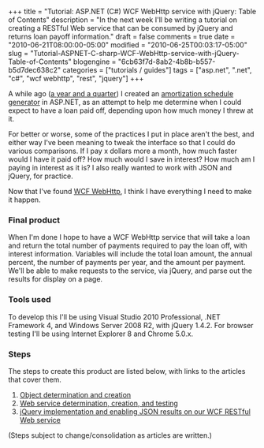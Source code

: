 +++
title = "Tutorial: ASP.NET (C#) WCF WebHttp service with jQuery: Table of Contents"
description = "In the next week I'll be writing a tutorial on creating a RESTful Web service that can be consumed by jQuery and returns loan payoff information."
draft = false
comments = true
date = "2010-06-21T08:00:00-05:00"
modified = "2010-06-25T00:03:17-05:00"
slug = "Tutorial-ASPNET-C-sharp-WCF-WebHttp-service-with-jQuery-Table-of-Contents"
blogengine = "6cb63f7d-8ab2-4b8b-b557-b5d7dec638c2"
categories = ["tutorials / guides"]
tags = ["asp.net", ".net", "c#", "wcf webhttp", "rest", "jquery"]
+++

<p>A while ago (<a href="http://strivinglife.com/words/post/Test-application-in-ASPNET-C-sharp-Amortization-schedule.aspx">a year and a quarter</a>)&nbsp;I created an <a rel="external" href="http://jamesrskemp.com/testing/asp.net/Amortization.aspx">amortization schedule generator</a> in ASP.NET, as an attempt to help me determine when I could expect to have a loan paid off, depending upon how much money I threw at it.</p>
<p>For better or worse, some of the practices I put in place aren't the best, and either way I've been meaning to tweak the interface so that I could do various comparisons. If I pay x dollars more a month, how much faster would I have it paid off? How much would I save in interest? How much am I paying in interest as it is? I also really wanted to work&nbsp;with JSON and jQuery, for practice.</p>
<p>Now that I've found <a href="http://strivinglife.com/words/post/RESTful-WCF-Web-services-easily.aspx">WCF WebHttp</a>, I think I have everything I need to make it happen.</p>
<h3>Final product</h3>
<p>When I'm done I hope to have a WCF WebHttp service that will take a loan and return the total number of payments required to pay the loan off, with interest information. Variables will include the total loan amount, the annual percent, the number of payments per year, and the amount per payment. We'll be able to make requests to the service, via jQuery, and parse out the results for display on a page.</p>
<h3>Tools used</h3>
<p>To develop this I'll be using Visual Studio 2010 Professional, .NET Framework 4, and Windows Server 2008 R2, with&nbsp;jQuery&nbsp;1.4.2. For browser testing&nbsp;I'll be using Internet Explorer 8 and Chrome 5.0.x.</p>
<h3>Steps</h3>
<p>The steps to create this product are listed below, with links to the articles that cover them.</p>
<ol>
<li><a href="http://strivinglife.com/words/post/Tutorial-ASPNET-C-sharp-WCF-WebHttp-service-with-jQuery-Part-1-Loan-object.aspx">Object determination and creation</a></li>
<li><a href="http://strivinglife.com/words/post/Tutorial-ASPNET-C-sharp-WCF-WebHttp-service-with-jQuery-Part-2-WCF-WebHttp-service.aspx">Web service determination, creation, and testing</a></li>
<li><a href="http://strivinglife.com/words/post/Tutorial-ASPNET-C-sharp-WCF-WebHttp-service-with-jQuery-Part-3-Pulling-JSON-with-jQuery.aspx">jQuery implementation and enabling JSON results on our WCF RESTful Web service</a></li>
</ol>
<p>(Steps subject to change/consolidation as articles are written.)</p>
